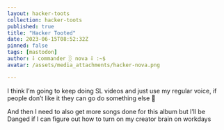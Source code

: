 ```yaml
---
layout: hacker-toots
collection: hacker-toots
published: true
title: "Hacker Tooted"
date: 2023-06-15T08:52:32Z
pinned: false
tags: [mastodon]
author: ⸸ commander ░ nova ⸸ :~$
avatar: /assets/media_attachments/hacker-nova.png

---
```


<p>I think I’m going to keep doing SL videos and just use my regular voice, if people don’t like it they can go do something else 🤔</p><p>And then I need to also get more songs done for this album but I’ll be Danged if I can figure out how to turn on my creator brain on workdays</p>



